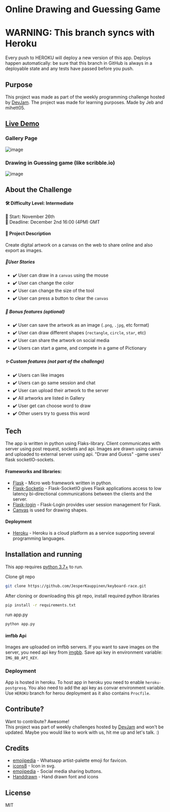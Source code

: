 # Online Drawing and Guessing Game

# WARNING: This branch syncs with Heroku

Every push to HEROKU will deploy a new version of this app. Deploys happen automatically: be sure that this branch in
GitHub is always in a deployable state and any tests have passed before you push.

## Purpose

This project was made as part of the weekly programming challenge hosted by [DevJam]. The project was made for learning
purposes. Made by Jeb and mihett05.

## [Live Demo](https://art-race.herokuapp.com)

### Gallery Page

![image](https://user-images.githubusercontent.com/76889226/144460258-92261a05-eb47-4703-9cb7-878d041160e5.png)

### Drawing in Guessing game (like scribble.io)

![image](https://user-images.githubusercontent.com/76889226/144343961-fc555104-fd68-4764-9fd8-d36898d5e250.png)

## About the Challenge

#### 🛠 Difficulty Level: Intermediate

📅 Start: November 26th<br>
📅 Deadline: December 2nd 16:00 (4PM) GMT

#### 📝 Project Description

Create digital artwork on a canvas on the web to share online and also export as images.

##### 📑User Stories

- ✔️ User can draw in a `canvas` using the mouse
- ✔️ User can change the color
- ✔️ User can change the size of the tool
- ✔️ User can press a button to clear the `canvas`

##### 🌟 Bonus features (optional)

- ✔️ User can save the artwork as an image (`.png`, `.jpg`, etc format)
- ✔️ User can draw different shapes (`rectangle`, `circle`, `star`, etc)
- ✔️ User can share the artwork on social media
- ✔️ Users can start a game, and compete in a game of Pictionary

##### ✨ Custom features (not part of the challenge)

- ✔️ Users can like images
- ✔️ Users can go same session and chat
- ✔️ User can upload their artwork to the server
- ✔️ All artworks are listed in Gallery
- ✔️ User get can choose word to draw
- ✔️ Other users try to guess this word

## Tech

The app is written in python using Flaks-library. Client communicates with server using post request, sockets and api.
Images are drawn using canvas and uploaded to external server using api.
"Draw and Guess" -game uses' flask socketIO-sockets.

#### Frameworks and libraries:

- [Flask] - Micro web framework written in python.
- [Flask-Socketio](https://flask-socketio.readthedocs.io/en/latest/) - Flask-SocketIO gives Flask applications access to
  low latency bi-directional communications between the clients and the server.
- [Flask-login] - Flask-Login provides user session management for Flask.
- [Canvas](https://developer.mozilla.org/en-US/docs/Web/API/Canvas_API) is used for drawing shapes.

#### Deployment

- [Heroku](https://www.heroku.com) - Heroku is a cloud platform as a service supporting several programming languages.

## Installation and running

This app requires [python 3.7+](https://www.python.org/downloads/) to run.

Clone git repo

```sh
git clone https://github.com/JesperKauppinen/keyboard-race.git
```

After cloning or downloading this git repo, install required python libraries

```sh
pip install -r requirements.txt
```

run app.py

```sh
python app.py
```

#### imfbb Api

Images are uploaded on imfbb servers. If you want to save images on the server, you need api key from [imgbb]. Save api
key in environment variable: `IMG_BB_API_KEY`.

### Deployment

App is hosted in heroku. To host app in heroku you need to enable `heroku-postgresq`. You also need to add the api key
as convar environment variable. Use `HEROKU` branch for herou deployment as it also contains `Procfile`.

## Contribute?

Want to contribute? Awesome!  
This project was part of weekly challenges hosted by [DevJam] and won't be updated. Maybe you would like to work with
us, hit me up and let's talk. :)

## Credits

- [emojipedia] - Whatsapp artist-palette emoji for favicon.
- [icons8] - Icon in svg.
- [emojipedia] - Social media sharing buttons.
- [Handdrawn] - Hand drawn font and icons

## License

MIT


[Flask]: <https://flask.palletsprojects.com/en/2.0.x/>

[Flask-login]: <https://flask-login.readthedocs.io/en/latest/>

[DevJam]: <https://discord.gg/nZBxGEudY6>

[emojipedia]: <https://emojipedia.org/artist-palette/>

[icons8]: <https://icons8.com/>

[sharingbuttons]: <https://sharingbuttons.io/>

[Handdrawn]: <https://fxaeberhard.github.io/handdrawn.css/>

[imgbb]: <https://imgbb.com/upload>

